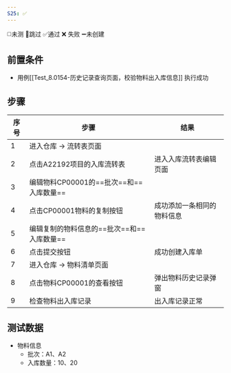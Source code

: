 ```yaml
---
S25: ✅
---
```

◻️未测    🚫跳过     ✅通过    ❌ 失败    ➖未创建

## 前置条件

- 用例[[Test_8.0154-历史记录查询页面，校验物料出入库信息]] 执行成功

## 步骤

| 序号  | 步骤                          | 结果            |
| --- | --------------------------- | ------------- |
| 1   | 进入仓库 -> 流转表页面               |               |
| 2   | 点击A22192项目的入库流转表            | 进入入库流转表编辑页面   |
| 3   | 编辑物料CP00001的==批次==和==入库数量== |               |
| 4   | 点击CP00001物料的复制按钮            | 成功添加一条相同的物料信息 |
| 5   | 编辑复制的物料信息的==批次==和==入库数量==   |               |
| 6   | 点击提交按钮                      | 成功创建入库单       |
| 7   | 进入仓库 -> 物料清单页面              |               |
| 8   | 点击物料CP00001的查看按钮            | 弹出物料历史记录弹窗    |
| 9   | 检查物料出入库记录                   | 出入库记录正常       |

## 测试数据

- 物料信息
	- 批次：A1、A2
	- 入库数量：10、20

